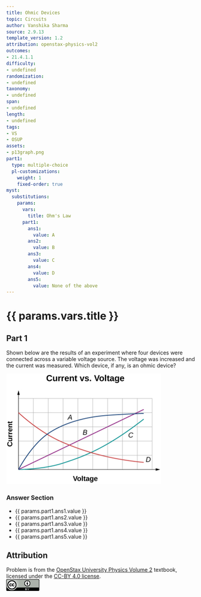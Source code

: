 ```yaml
---
title: Ohmic Devices
topic: Circuits
author: Vanshika Sharma
source: 2.9.13
template_version: 1.2
attribution: openstax-physics-vol2
outcomes:
- 21.4.1.1
difficulty:
- undefined
randomization:
- undefined
taxonomy:
- undefined
span:
- undefined
length:
- undefined
tags:
- VS
- OSUP
assets:
- p13graph.png
part1:
  type: multiple-choice
  pl-customizations:
    weight: 1
    fixed-order: true
myst:
  substitutions:
    params:
      vars:
        title: Ohm's Law
      part1:
        ans1:
          value: A
        ans2:
          value: B
        ans3:
          value: C
        ans4:
          value: D
        ans5:
          value: None of the above
---
```

# {{ params.vars.title }}

## Part 1

Shown below are the results of an experiment where four devices were connected across a variable voltage source.
The voltage was increased and the current was measured.
Which device, if any, is an ohmic device?

<img src="p13graph.png">

### Answer Section

- {{ params.part1.ans1.value }}
- {{ params.part1.ans2.value }}
- {{ params.part1.ans3.value }}
- {{ params.part1.ans4.value }}
- {{ params.part1.ans5.value }}

## Attribution

Problem is from the [OpenStax University Physics Volume 2](https://openstax.org/details/books/university-physics-volume-2) textbook, licensed under the [CC-BY 4.0 license](https://creativecommons.org/licenses/by/4.0/).<br>![Image representing the Creative Commons 4.0 BY license.](https://raw.githubusercontent.com/firasm/bits/master/by.png)